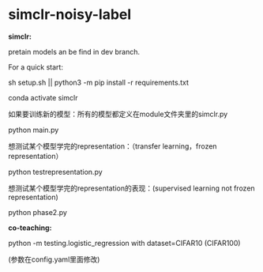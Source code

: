 # simclr-noisy-label
**simclr:**

pretain models an be find in dev branch.

For a quick start:

sh setup.sh || python3 -m pip install -r requirements.txt 

conda activate simclr

如果要训练新的模型：所有的模型都定义在module文件夹里的simclr.py

python main.py

想测试某个模型学完的representation：（transfer learning，frozen representation）

python testrepresentation.py

想测试某个模型学完的representation的表现：(supervised learning not frozen representation)

python phase2.py

**co-teaching:**

python -m testing.logistic_regression with dataset=CIFAR10 (CIFAR100)

(参数在config.yaml里面修改)
